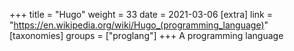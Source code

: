 +++
title = "Hugo"
weight = 33
date = 2021-03-06
[extra]
link = "https://en.wikipedia.org/wiki/Hugo_(programming_language)"
[taxonomies]
groups = ["proglang"]
+++
A programming language

